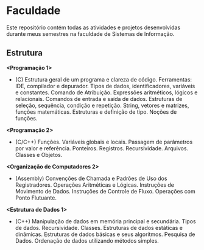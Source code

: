 
# Faculdade

Este repositório contém todas as atividades e projetos desenvolvidas durante meus semestres na faculdade de Sistemas de Informação.




## Estrutura
**<Programação 1>**
* (C) Estrutura geral de um programa e clareza de código. Ferramentas: IDE, compilador e depurador. Tipos de dados, identificadores, variáveis e constantes. Comando de Atribuição. Expressões aritméticos, lógicos e relacionais. Comandos de entrada e saída de dados. Estruturas de seleção, sequência, condição e repetição. String, vetores e matrizes, funções matemáticas. Estruturas e definição de tipo. Noções de funções.

**<Programação 2>**
* (C/C++) Funções. Variáveis globais e locais. Passagem de parâmetros por valor e referência. Ponteiros. Registros. Recursividade. Arquivos. Classes e Objetos.

**<Organização de Computadores 2>**
* (Assembly) Convenções de Chamada e Padrões de Uso dos Registradores. Operações Aritméticas e Lógicas. Instruções de Movimento de Dados. Instruções de Controle de Fluxo. Operações com Ponto Flutuante. 

**<Estrutura de Dados 1>**
* (C++) Manipulação de dados em memória principal e secundária. Tipos de dados. Recursividade. Classes. Estruturas de dados estáticas e dinâmicas. Estruturas de dados básicas e seus algoritmos. Pesquisa de Dados. Ordenação de dados utilizando métodos simples.